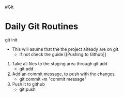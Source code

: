 #Git 



# Daily Git Routines
git init

- This will asume that the the project already are on git.
	- If not check the guide [[Pushing to Github]]

1. Take all files to the staging area through git add.
	- git add .
2. Add an commit message, to push with the changes.
	- git commit -m "commit message"
3. Push it to github
	- git push

